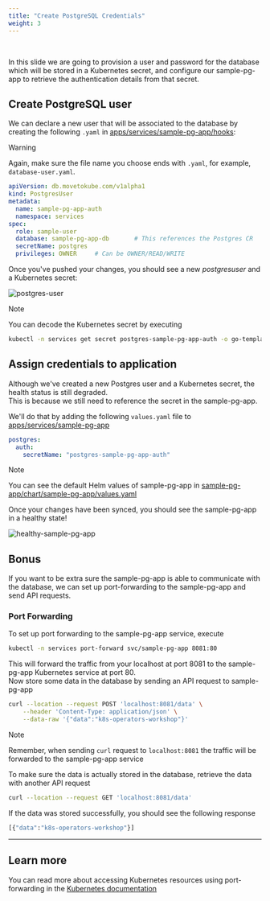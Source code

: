 ```yaml
---
title: "Create PostgreSQL Credentials"
weight: 3
---
```

</br>

In this slide we are going to provision a user and password for the database which will be stored in a Kubernetes secret, and configure our sample-pg-app to retrieve the authentication details from that secret.

## Create PostgreSQL user

We can declare a new user that will be associated to the database by creating the following `.yaml` in [apps/services/sample-pg-app/hooks](apps/services/sample-pg-app/hooks):  
> [!WARNING]  
> Again, make sure the file name you choose ends with `.yaml`, for example, `database-user.yaml`.

```yaml
apiVersion: db.movetokube.com/v1alpha1
kind: PostgresUser
metadata:
  name: sample-pg-app-auth
  namespace: services
spec:
  role: sample-user
  database: sample-pg-app-db       # This references the Postgres CR
  secretName: postgres
  privileges: OWNER     # Can be OWNER/READ/WRITE
```

Once you've pushed your changes, you should see a new _postgresuser_ and a Kubernetes secret:

![postgres-user](./images/postgres-user.png "postgres-user")

> [!NOTE]  
> You can decode the Kubernetes secret by executing

```sh
kubectl -n services get secret postgres-sample-pg-app-auth -o go-template='{{range $k,$v := .data}}{{printf "%s: " $k}}{{$v | base64decode}}{{"\n"}}{{end}}'
```  

## Assign credentials to application

Although we've created a new Postgres user and a Kubernetes secret, the health status is still degraded.  
This is because we still need to reference the secret in the sample-pg-app.  

We'll do that by adding the following `values.yaml` file to [apps/services/sample-pg-app](apps/services/sample-pg-app)

```yaml
postgres:
  auth:
    secretName: "postgres-sample-pg-app-auth"
```

> [!NOTE]  
> You can see the default Helm values of sample-pg-app in [sample-pg-app/chart/sample-pg-app/values.yaml](sample-pg-app/chart/sample-pg-app/values.yaml)

Once your changes have been synced, you should see the sample-pg-app in a healthy state!

![healthy-sample-pg-app](./images/healthy-sample-pg-app.png "healthy-sample-pg-app")

## Bonus

If you want to be extra sure the sample-pg-app is able to communicate with the database, we can set up port-forwarding to the sample-pg-app and send API requests.  

### Port Forwarding

To set up port forwarding to the sample-pg-app service, execute

```sh
kubectl -n services port-forward svc/sample-pg-app 8081:80
```

This will forward the traffic from your localhost at port 8081 to the sample-pg-app Kubernetes service at port 80.  
Now store some data in the database by sending an API request to sample-pg-app

```sh
curl --location --request POST 'localhost:8081/data' \
    --header 'Content-Type: application/json' \
    --data-raw '{"data":"k8s-operators-workshop"}'
```

> [!NOTE]  
> Remember, when sending `curl` request to `localhost:8081` the traffic will be forwarded to the sample-pg-app service

To make sure the data is actually stored in the database, retrieve the data with another API request

```sh
curl --location --request GET 'localhost:8081/data'
```

If the data was stored successfully, you should see the following response

```sh
[{"data":"k8s-operators-workshop"}]
```

---

## Learn more

You can read more about accessing Kubernetes resources using port-forwarding in the [Kubernetes documentation](https://kubernetes.io/docs/tasks/access-application-cluster/port-forward-access-application-cluster/)
